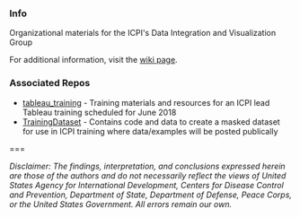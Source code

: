 ### Info
Organizational materials for the ICPI's Data Integration and Visualization Group

For additional information, visit the [wiki page](https://github.com/icpi-div/org/wiki).

### Associated Repos
 - [tableau_training](https://github.com/ICPI/tableau_training) - Training materials and resources for an ICPI lead Tableau training scheduled for June 2018
 - [TrainingDataset](https://github.com/ICPI/TrainingDataset) - Contains code and data to create a masked dataset for use in ICPI training where data/examples will be posted publically


===  

*Disclaimer: The findings, interpretation, and conclusions expressed herein are those of the authors and do not necessarily reflect the views of United States Agency for International Development, Centers for Disease Control and Prevention, Department of State, Department of Defense, Peace Corps, or the United States Government. All errors remain our own.*  
